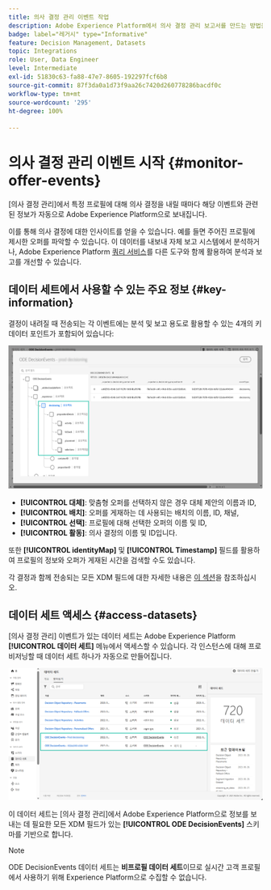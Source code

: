 ```yaml
---
title: 의사 결정 관리 이벤트 작업
description: Adobe Experience Platform에서 의사 결정 관리 보고서를 만드는 방법을 알아봅니다.
badge: label="레거시" type="Informative"
feature: Decision Management, Datasets
topic: Integrations
role: User, Data Engineer
level: Intermediate
exl-id: 51830c63-fa88-47e7-8605-192297fcf6b8
source-git-commit: 87f3da0a1d73f9aa26c7420d260778286bacdf0c
workflow-type: tm+mt
source-wordcount: '295'
ht-degree: 100%

---
```


# 의사 결정 관리 이벤트 시작 {#monitor-offer-events}

[의사 결정 관리]에서 특정 프로필에 대해 의사 결정을 내릴 때마다 해당 이벤트와 관련된 정보가 자동으로 Adobe Experience Platform으로 보내집니다.

이를 통해 의사 결정에 대한 인사이트를 얻을 수 있습니다. 예를 들면 주어진 프로필에 제시한 오퍼를 파악할 수 있습니다. 이 데이터를 내보내 자체 보고 시스템에서 분석하거나, Adobe Experience Platform [쿼리 서비스](https://experienceleague.adobe.com/docs/experience-platform/query/home.html?lang=ko)를 다른 도구와 함께 활용하여 분석과 보고를 개선할 수 있습니다.

## 데이터 세트에서 사용할 수 있는 주요 정보 {#key-information}

결정이 내려질 때 전송되는 각 이벤트에는 분석 및 보고 용도로 활용할 수 있는 4개의 키 데이터 포인트가 포함되어 있습니다:

![](../assets/events-dataset-preview.png)

* **[!UICONTROL 대체]**: 맞춤형 오퍼를 선택하지 않은 경우 대체 제안의 이름과 ID,
* **[!UICONTROL 배치]**: 오퍼를 게재하는 데 사용되는 배치의 이름, ID, 채널,
* **[!UICONTROL 선택]**: 프로필에 대해 선택한 오퍼의 이름 및 ID,
* **[!UICONTROL 활동]**: 의사 결정의 이름 및 ID입니다.

또한 **[!UICONTROL identityMap]** 및 **[!UICONTROL Timestamp]** 필드를 활용하여 프로필의 정보와 오퍼가 게재된 시간을 검색할 수도 있습니다.

각 결정과 함께 전송되는 모든 XDM 필드에 대한 자세한 내용은 [이 섹션](xdm-fields.md)을 참조하십시오.

## 데이터 세트 액세스 {#access-datasets}

[의사 결정 관리] 이벤트가 있는 데이터 세트는 Adobe Experience Platform **[!UICONTROL 데이터 세트]** 메뉴에서 액세스할 수 있습니다. 각 인스턴스에 대해 프로비저닝할 때 데이터 세트 하나가 자동으로 만들어집니다.

![](../assets/events-datasets-list.png)

이 데이터 세트는 [의사 결정 관리]에서 Adobe Experience Platform으로 정보를 보내는 데 필요한 모든 XDM 필드가 있는 **[!UICONTROL ODE DecisionEvents]** 스키마를 기반으로 합니다.

>[!NOTE]
>
>ODE DecisionEvents 데이터 세트는 **비프로필 데이터 세트**&#x200B;이므로 실시간 고객 프로필에서 사용하기 위해 Experience Platform으로 수집할 수 없습니다.

